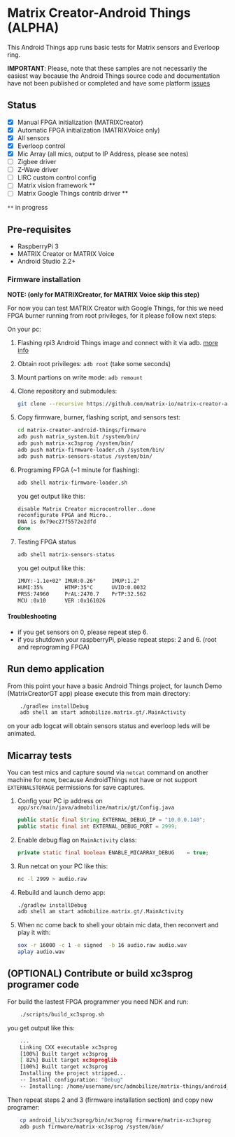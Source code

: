 Matrix Creator-Android Things (ALPHA)
=====================================

This Android Things app runs basic tests for Matrix sensors and Everloop ring.

**IMPORTANT**: Please, note that these samples are not necessarily the easiest way because the Android Things source code and documentation have not been published or completed and have some platform [issues](https://github.com/androidthings/sample-simplepio/issues/2)

Status
------

- [X] Manual FPGA initialization (MATRIXCreator)
- [X] Automatic FPGA initialization (MATRIXVoice only)
- [X] All sensors
- [X] Everloop control
- [X] Mic Array (all mics, output to IP Address, please see notes)
- [ ] Zigbee driver
- [ ] Z-Wave driver
- [ ] LIRC custom control config
- [ ] Matrix vision framework **
- [ ] Matrix Google Things contrib driver **

`**` in progress

Pre-requisites
--------------

- RaspberryPi 3
- MATRIX Creator or MATRIX Voice
- Android Studio 2.2+

### Firmware installation 

**NOTE: (only for MATRIXCreator, for MATRIX Voice skip this step)**

For now you can test MATRIX Creator with Google Things, for this we need FPGA burner running from root privileges, for it please follow next steps:

On your pc:

1. Flashing rpi3 Android Things image and connect with it via adb. [more info](https://developer.android.com/things/hardware/raspberrypi.html#flashing_the_image)
2. Obtain root privileges:        `adb root`    (take some seconds)
3. Mount partions on write mode:  `adb remount`
4. Clone repository and submodules: 

    ```bash
    git clone --recursive https://github.com/matrix-io/matrix-creator-android-things.git
    ```
5. Copy firmware, burner, flashing script, and sensors test:

    ```bash
    cd matrix-creator-android-things/firmware
    adb push matrix_system.bit /system/bin/
    adb push matrix-xc3sprog /system/bin/
    adb push matrix-firmware-loader.sh /system/bin/
    adb push matrix-sensors-status /system/bin/
   ```
6. Programing FPGA (~1 minute for flashing):

    ```bash
    adb shell matrix-firmware-loader.sh
    ```
    you get output like this:

    ```bash
    disable Matrix Creator microcontroller..done
    reconfigurate FPGA and Micro..
    DNA is 0x79ec27f5572e2dfd
    done
    ```
7. Testing FPGA status

   ```bash
   adb shell matrix-sensors-status
   ```
   you get output like this:

   ```bash
   IMUY:-1.1e+02° IMUR:0.26°     IMUP:1.2°
   HUMI:35%       HTMP:35°C      UVID:0.0032
   PRSS:74960     PrAL:2470.7    PrTP:32.562
   MCU :0x10      VER :0x161026
   ```

#### Troubleshooting

- if you get sensors on 0, please repeat step 6.
- if you shutdown your raspberryPi, please repeat steps: 2 and 6. (root and reprograming FPGA)

Run demo application
-----------------------------------------

From this point your have a basic Android Things project, for launch Demo (MatrixCreatorGT app) please execute this from main directory:

```bash
    ./gradlew installDebug
    adb shell am start admobilize.matrix.gt/.MainActivity
```
on your adb logcat will obtain sensors status and everloop leds will be animated.

Micarray tests
-----------------------------------------

You can test mics and capture sound via `netcat` command on another machine for now, because
AndroidThings not have or not support `EXTERNALSTORAGE` permissions for save captures.

1. Config your PC ip address on `app/src/main/java/admobilize/matrix/gt/Config.java`

    ```java
    public static final String EXTERNAL_DEBUG_IP = "10.0.0.140";
    public static final int EXTERNAL_DEBUG_PORT = 2999;
    ```

2. Enable debug flag on `MainActivity` class:
    ```java
    private static final boolean ENABLE_MICARRAY_DEBUG    = true;
    ```

3. Run netcat on your PC like this: 

    ```bash
    nc -l 2999 > audio.raw
    ```

4. Rebuild and launch demo app: 

    ```bash
    ./gradlew installDebug
    adb shell am start admobilize.matrix.gt/.MainActivity
    ```

5. When nc come back to shell your obtain mic data, then reconvert and play it with:
    ```bash
    sox -r 16000 -c 1 -e signed  -b 16 audio.raw audio.wav
    aplay audio.wav
    ```

(OPTIONAL) Contribute or build xc3sprog programer code
------------------------------------------------------

For build the lastest FPGA programmer you need NDK and run:

```bash
    ./scripts/build_xc3sprog.sh
```
you get output like this:

```bash
    ...
    Linking CXX executable xc3sprog
    [100%] Built target xc3sprog
    [ 82%] Built target xc3sproglib
    [100%] Built target xc3sprog
    Installing the project stripped...
    -- Install configuration: "Debug"
    -- Installing: /home/username/src/admobilize/matrix-things/android_lib/xc3sprog/bin/xc3sprog
```
Then repeat steps 2 and 3 (firmware installation section) and copy new programer:

```bash
    cp android_lib/xc3sprog/bin/xc3sprog firmware/matrix-xc3sprog
    adb push firmware/matrix-xc3sprog /system/bin/
```

